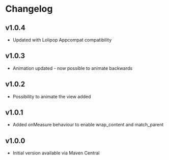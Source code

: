 Changelog
=========

v1.0.4
------
* Updated with Lolipop Appcompat compatibility

v1.0.3
------
* Animation updated - now possible to animate backwards

v1.0.2
------
* Possibility to animate the view added

v1.0.1
------
* Added onMeasure behaviour to enable wrap_content and match_parent

v1.0.0
------
* Initial version available via Maven Central
